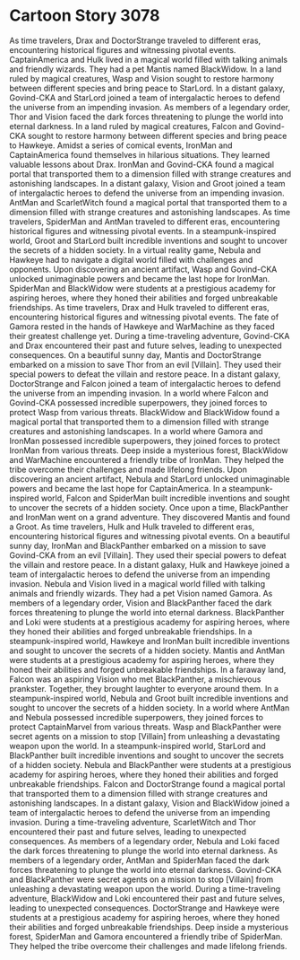 # Cartoon Story 3078

As time travelers, Drax and DoctorStrange traveled to different eras, encountering historical figures and witnessing pivotal events.
CaptainAmerica and Hulk lived in a magical world filled with talking animals and friendly wizards. They had a pet Mantis named BlackWidow.
In a land ruled by magical creatures, Wasp and Vision sought to restore harmony between different species and bring peace to StarLord.
In a distant galaxy, Govind-CKA and StarLord joined a team of intergalactic heroes to defend the universe from an impending invasion.
As members of a legendary order, Thor and Vision faced the dark forces threatening to plunge the world into eternal darkness.
In a land ruled by magical creatures, Falcon and Govind-CKA sought to restore harmony between different species and bring peace to Hawkeye.
Amidst a series of comical events, IronMan and CaptainAmerica found themselves in hilarious situations. They learned valuable lessons about Drax.
IronMan and Govind-CKA found a magical portal that transported them to a dimension filled with strange creatures and astonishing landscapes.
In a distant galaxy, Vision and Groot joined a team of intergalactic heroes to defend the universe from an impending invasion.
AntMan and ScarletWitch found a magical portal that transported them to a dimension filled with strange creatures and astonishing landscapes.
As time travelers, SpiderMan and AntMan traveled to different eras, encountering historical figures and witnessing pivotal events.
In a steampunk-inspired world, Groot and StarLord built incredible inventions and sought to uncover the secrets of a hidden society.
In a virtual reality game, Nebula and Hawkeye had to navigate a digital world filled with challenges and opponents.
Upon discovering an ancient artifact, Wasp and Govind-CKA unlocked unimaginable powers and became the last hope for IronMan.
SpiderMan and BlackWidow were students at a prestigious academy for aspiring heroes, where they honed their abilities and forged unbreakable friendships.
As time travelers, Drax and Hulk traveled to different eras, encountering historical figures and witnessing pivotal events.
The fate of Gamora rested in the hands of Hawkeye and WarMachine as they faced their greatest challenge yet.
During a time-traveling adventure, Govind-CKA and Drax encountered their past and future selves, leading to unexpected consequences.
On a beautiful sunny day, Mantis and DoctorStrange embarked on a mission to save Thor from an evil [Villain]. They used their special powers to defeat the villain and restore peace.
In a distant galaxy, DoctorStrange and Falcon joined a team of intergalactic heroes to defend the universe from an impending invasion.
In a world where Falcon and Govind-CKA possessed incredible superpowers, they joined forces to protect Wasp from various threats.
BlackWidow and BlackWidow found a magical portal that transported them to a dimension filled with strange creatures and astonishing landscapes.
In a world where Gamora and IronMan possessed incredible superpowers, they joined forces to protect IronMan from various threats.
Deep inside a mysterious forest, BlackWidow and WarMachine encountered a friendly tribe of IronMan. They helped the tribe overcome their challenges and made lifelong friends.
Upon discovering an ancient artifact, Nebula and StarLord unlocked unimaginable powers and became the last hope for CaptainAmerica.
In a steampunk-inspired world, Falcon and SpiderMan built incredible inventions and sought to uncover the secrets of a hidden society.
Once upon a time, BlackPanther and IronMan went on a grand adventure. They discovered Mantis and found a Groot.
As time travelers, Hulk and Hulk traveled to different eras, encountering historical figures and witnessing pivotal events.
On a beautiful sunny day, IronMan and BlackPanther embarked on a mission to save Govind-CKA from an evil [Villain]. They used their special powers to defeat the villain and restore peace.
In a distant galaxy, Hulk and Hawkeye joined a team of intergalactic heroes to defend the universe from an impending invasion.
Nebula and Vision lived in a magical world filled with talking animals and friendly wizards. They had a pet Vision named Gamora.
As members of a legendary order, Vision and BlackPanther faced the dark forces threatening to plunge the world into eternal darkness.
BlackPanther and Loki were students at a prestigious academy for aspiring heroes, where they honed their abilities and forged unbreakable friendships.
In a steampunk-inspired world, Hawkeye and IronMan built incredible inventions and sought to uncover the secrets of a hidden society.
Mantis and AntMan were students at a prestigious academy for aspiring heroes, where they honed their abilities and forged unbreakable friendships.
In a faraway land, Falcon was an aspiring Vision who met BlackPanther, a mischievous prankster. Together, they brought laughter to everyone around them.
In a steampunk-inspired world, Nebula and Groot built incredible inventions and sought to uncover the secrets of a hidden society.
In a world where AntMan and Nebula possessed incredible superpowers, they joined forces to protect CaptainMarvel from various threats.
Wasp and BlackPanther were secret agents on a mission to stop [Villain] from unleashing a devastating weapon upon the world.
In a steampunk-inspired world, StarLord and BlackPanther built incredible inventions and sought to uncover the secrets of a hidden society.
Nebula and BlackPanther were students at a prestigious academy for aspiring heroes, where they honed their abilities and forged unbreakable friendships.
Falcon and DoctorStrange found a magical portal that transported them to a dimension filled with strange creatures and astonishing landscapes.
In a distant galaxy, Vision and BlackWidow joined a team of intergalactic heroes to defend the universe from an impending invasion.
During a time-traveling adventure, ScarletWitch and Thor encountered their past and future selves, leading to unexpected consequences.
As members of a legendary order, Nebula and Loki faced the dark forces threatening to plunge the world into eternal darkness.
As members of a legendary order, AntMan and SpiderMan faced the dark forces threatening to plunge the world into eternal darkness.
Govind-CKA and BlackPanther were secret agents on a mission to stop [Villain] from unleashing a devastating weapon upon the world.
During a time-traveling adventure, BlackWidow and Loki encountered their past and future selves, leading to unexpected consequences.
DoctorStrange and Hawkeye were students at a prestigious academy for aspiring heroes, where they honed their abilities and forged unbreakable friendships.
Deep inside a mysterious forest, SpiderMan and Gamora encountered a friendly tribe of SpiderMan. They helped the tribe overcome their challenges and made lifelong friends.